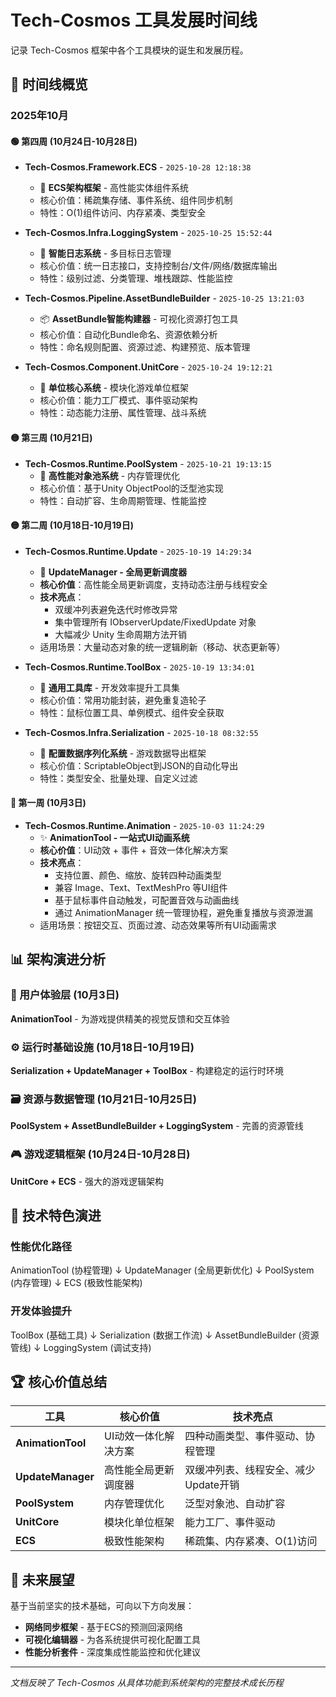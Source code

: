 # Tech-Cosmos 工具发展时间线

记录 Tech-Cosmos 框架中各个工具模块的诞生和发展历程。

## 📅 时间线概览

### 2025年10月

#### 🟢 第四周 (10月24日-10月28日)
- **Tech-Cosmos.Framework.ECS** - `2025-10-28 12:18:38`
  - 🎯 **ECS架构框架** - 高性能实体组件系统
  - 核心价值：稀疏集存储、事件系统、组件同步机制
  - 特性：O(1)组件访问、内存紧凑、类型安全

- **Tech-Cosmos.Infra.LoggingSystem** - `2025-10-25 15:52:44`
  - 📝 **智能日志系统** - 多目标日志管理
  - 核心价值：统一日志接口，支持控制台/文件/网络/数据库输出
  - 特性：级别过滤、分类管理、堆栈跟踪、性能监控

- **Tech-Cosmos.Pipeline.AssetBundleBuilder** - `2025-10-25 13:21:03`
  - 📦 **AssetBundle智能构建器** - 可视化资源打包工具
  - 核心价值：自动化Bundle命名、资源依赖分析
  - 特性：命名规则配置、资源过滤、构建预览、版本管理

- **Tech-Cosmos.Component.UnitCore** - `2025-10-24 19:12:21`
  - 👥 **单位核心系统** - 模块化游戏单位框架
  - 核心价值：能力工厂模式、事件驱动架构
  - 特性：动态能力注册、属性管理、战斗系统

#### 🟡 第三周 (10月21日)
- **Tech-Cosmos.Runtime.PoolSystem** - `2025-10-21 19:13:15`
  - 🎯 **高性能对象池系统** - 内存管理优化
  - 核心价值：基于Unity ObjectPool的泛型池实现
  - 特性：自动扩容、生命周期管理、性能监控

#### 🟡 第二周 (10月18日-10月19日)
- **Tech-Cosmos.Runtime.Update** - `2025-10-19 14:29:34`
  - 🔄 **UpdateManager - 全局更新调度器**
  - **核心价值**：高性能全局更新调度，支持动态注册与线程安全
  - **技术亮点**：
    - 双缓冲列表避免迭代时修改异常
    - 集中管理所有 IObserverUpdate/FixedUpdate 对象
    - 大幅减少 Unity 生命周期方法开销
  - 适用场景：大量动态对象的统一逻辑刷新（移动、状态更新等）

- **Tech-Cosmos.Runtime.ToolBox** - `2025-10-19 13:34:01`
  - 🧰 **通用工具库** - 开发效率提升工具集
  - 核心价值：常用功能封装，避免重复造轮子
  - 特性：鼠标位置工具、单例模式、组件安全获取

- **Tech-Cosmos.Infra.Serialization** - `2025-10-18 08:32:55`
  - 💾 **配置数据序列化系统** - 游戏数据导出框架
  - 核心价值：ScriptableObject到JSON的自动化导出
  - 特性：类型安全、批量处理、自定义过滤

#### 🔵 第一周 (10月3日)
- **Tech-Cosmos.Runtime.Animation** - `2025-10-03 11:24:29`
  - ✨ **AnimationTool - 一站式UI动画系统**
  - **核心价值**：UI动效 + 事件 + 音效一体化解决方案
  - **技术亮点**：
    - 支持位置、颜色、缩放、旋转四种动画类型
    - 兼容 Image、Text、TextMeshPro 等UI组件
    - 基于鼠标事件自动触发，可配置音效与动画曲线
    - 通过 AnimationManager 统一管理协程，避免重复播放与资源泄漏
  - 适用场景：按钮交互、页面过渡、动态效果等所有UI动画需求

## 📊 架构演进分析

### 🎨 用户体验层 (10月3日)
**AnimationTool** - 为游戏提供精美的视觉反馈和交互体验

### ⚙️ 运行时基础设施 (10月18日-10月19日)
**Serialization + UpdateManager + ToolBox** - 构建稳定的运行时环境

### 🗃️ 资源与数据管理 (10月21日-10月25日)
**PoolSystem + AssetBundleBuilder + LoggingSystem** - 完善的资源管线

### 🎮 游戏逻辑框架 (10月24日-10月28日)  
**UnitCore + ECS** - 强大的游戏逻辑架构

## 🚀 技术特色演进

### 性能优化路径
AnimationTool (协程管理)
↓
UpdateManager (全局更新优化)
↓
PoolSystem (内存管理)
↓
ECS (极致性能架构)

### 开发体验提升
ToolBox (基础工具)
↓
Serialization (数据工作流)
↓
AssetBundleBuilder (资源管线)
↓
LoggingSystem (调试支持)


## 🏆 核心价值总结

| 工具 | 核心价值 | 技术亮点 |
|------|----------|----------|
| **AnimationTool** | UI动效一体化解决方案 | 四种动画类型、事件驱动、协程管理 |
| **UpdateManager** | 高性能全局更新调度器 | 双缓冲列表、线程安全、减少Update开销 |
| **PoolSystem** | 内存管理优化 | 泛型对象池、自动扩容 |
| **UnitCore** | 模块化单位框架 | 能力工厂、事件驱动 |
| **ECS** | 极致性能架构 | 稀疏集、内存紧凑、O(1)访问 |

## 🔮 未来展望

基于当前坚实的技术基础，可向以下方向发展：
- **网络同步框架** - 基于ECS的预测回滚网络
- **可视化编辑器** - 为各系统提供可视化配置工具
- **性能分析套件** - 深度集成性能监控和优化建议

---

*文档反映了 Tech-Cosmos 从具体功能到系统架构的完整技术成长历程*